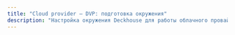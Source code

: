 ```yaml
---
title: "Cloud provider — DVP: подготовка окружения"
description: "Настройка окружения Deckhouse для работы облачного провайдера DVP."
---
```

